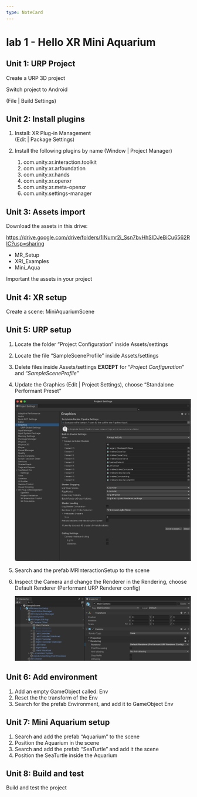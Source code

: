 ```yaml
---
type: NoteCard
---
```


# lab 1 - Hello XR Mini Aquarium

## Unit 1: URP Project

Create a URP 3D project

Switch project to Android

(File | Build Settings)

## Unit 2: Install plugins

1.  Install: XR Plug-in Management\
    (Edit | Package Settings)

2.  Install the following plugins by name (Window | Project Manager)

    1.  com.unity.xr.interaction.toolkit
    2.  com.unity.xr.arfoundation
    3.  com.unity.xr.hands
    4.  com.unity.xr.openxr
    5.  com.unity.xr.meta-openxr
    6.  com.unity.settings-manager

## Unit 3: Assets import

Download the assets in this drive:

<https://drive.google.com/drive/folders/1lNumr2i_Ssn7bvHhSIDJeBiCu6562RIC?usp=sharing>

- MR_Setup
- XRI_Examples
- Mini_Aqua

Important the assets in your project

## Unit 4: XR setup

Create a scene: MiniAquariumScene

## Unit 5: URP setup

1.  Locate the folder “Project Configuration” inside Assets/settings

2.  Locate the file “SampleSceneProfile” inside Assets/settings

3.  Delete files inside Assets/settings **EXCEPT** for “_Project Configuration_” and “_SampleSceneProfile_”

4.  Update the Graphics (Edit | Project Settings), choose “Standalone Performant Preset”

    ![{width=353,height=auto}](../attachments/urp-graphics-cfg.png)

5.  Search and the prefab MRInteractionSetup to the scene

6.  Inspect the Camera and change the Renderer in the Rendering, choose Default Renderer (Performant URP Renderer config)

    ![{width=607,height=auto}](../attachments/urp-graphics-camera-cfg.png)

## Unit 6: Add environment

1.  Add an empty GameObject called: Env
2.  Reset the the transform of the Env
3.  Search for the prefab Environment, and add it to GameObject Env

## Unit 7: Mini Aquarium setup

1.  Search and add the prefab “Aquarium” to the scene
2.  Position the Aquarium in the scene
3.  Search and add the prefab “SeaTurtle” and add it the scene
4.  Position the SeaTurtle inside the Aquarium

## Unit 8: Build and test

Build and test the project
